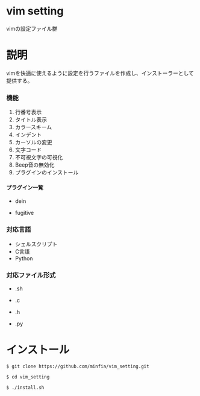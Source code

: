 # vim setting
vimの設定ファイル群

# 説明
vimを快適に使えるように設定を行うファイルを作成し、インストーラーとして提供する。

### 機能
1. 行番号表示
2. タイトル表示
3. カラースキーム
4. インデント
5. カーソルの変更
6. 文字コード
7. 不可視文字の可視化
8. Beep音の無効化
9. プラグインのインストール

#### プラグイン一覧
* dein

* fugitive

### 対応言語
* シェルスクリプト
* C言語
* Python

### 対応ファイル形式

* .sh

* .c

* .h

* .py

# インストール
`$ git clone https://github.com/minfia/vim_setting.git`

`$ cd vim_setting`

`$ ./install.sh`

